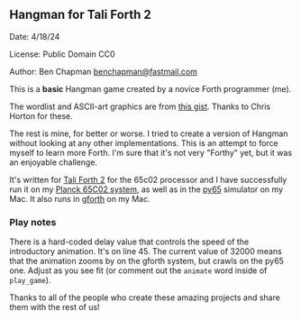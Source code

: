 ## Hangman for Tali Forth 2

Date: 4/18/24

License: Public Domain CC0

Author: Ben Chapman benchapman@fastmail.com

This is a **basic** Hangman game created by a novice Forth programmer (me).

The wordlist and ASCII-art graphics are from [this
gist](https://gist.github.com/chrishorton/8510732aa9a80a03c829b09f12e20d9c).
Thanks to Chris Horton for these.

The rest is mine, for better or worse. I tried to create a version of Hangman
without looking at any other implementations. This is an attempt to force
myself to learn more Forth. I'm sure that it's not very "Forthy" yet, but it
was an enjoyable challenge.

It's written for [Tali Forth 2](https://github.com/SamCoVT/TaliForth2) for the
65c02 processor and I have successfully run it on my [Planck 65C02
system](https://planck6502.com/ "An open-hardware, extensible 65c02-based
computer"), as well as in the [py65](https://github.com/mnaberez/py65)
simulator on my Mac.  It also runs in [gforth](https://gforth.org/) on my Mac.

### Play notes

There is a hard-coded delay value that controls the speed of the introductory animation.
It's on line 45. The current value of 32000 means that the animation zooms by on the gforth
system, but crawls on the py65 one. Adjust as you see fit (or comment out the `animate` word
inside of `play_game`).

Thanks to all of the people who create these amazing projects and share them
with the rest of us!


